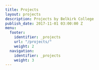 ```yaml
---
title: Projects
layout: projects
description: Projects by Belkirk College
publish_date: 2017-11-01 03:00:00 Z
menu:
  footer:
    identifier: _projects
    url: "/projects/"
    weight: 2
  navigation:
    identifier: _projects
    weight: 3
---
```



